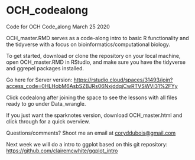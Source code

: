 # OCH_codealong
Code for OCH Code_along March 25 2020

OCH_master.RMD serves as a code-along intro to
basic R functionality and the tidyverse with a focus
on bioinformatics/computational biology.

To get started, download or clone the repository on
your local machine, open OCH_master.RMD in RStudio,
and make sure you have the tidyverse and ggrepel packages
installed.

Go here for Server version: https://rstudio.cloud/spaces/31493/join?access_code=0HLHobM6AsbSZBJRs06NxjddqjCwRTVSWVi31%2FYy

Click codealong after joining the space to see the lessons with all files ready to go under Data_wrangle.

If you just want the sparknotes version, download OCH_master.html and click through for a quick overview.

Questions/comments? Shoot me an email at coryddubois@gmail.com

Next week we will do a intro to ggplot based on this git repository: https://github.com/clairemcwhite/ggplot_intro  